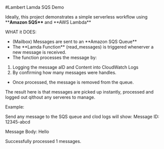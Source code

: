 \#Lambert Lamda SQS Demo





Ideally, this project demonstrates a simple serverless workflow using \*\***Amazon SQS\*\*** and \*\*AWS Lambda\*\*

WHAT it DOES:

- (Mailbox) Messages are sent to an \*\*Amazon SQS Queue\*\*
- The \*\*Lamda Function\*\* (read\_messages) is triggered whenerver a new message is received. 
- The function processes the message by:
1. Logging the message aID and Content into CloudWatch Logs
2. By confirming how many messages were handles. 
- Once processed, the message is removed from the queue. 

The result here is that messages are picked up instantly, processed and logged out qithout any serveres to manage. 

Example:

Send any message to the SQS queue and clod logs will show: Message ID: 12345-abcd

Message Body: Hello 

Successfully processed 1 messages.

